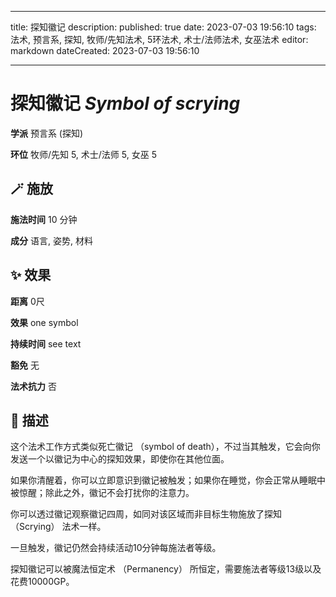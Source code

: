 
---
title: 探知徽记
description: 
published: true
date: 2023-07-03 19:56:10
tags: 法术, 预言系, 探知, 牧师/先知法术, 5环法术, 术士/法师法术, 女巫法术
editor: markdown
dateCreated: 2023-07-03 19:56:10

---

# **探知徽记** *Symbol of scrying*

**学派** 预言系 (探知) 

**环位** 牧师/先知 5, 术士/法师 5, 女巫 5

## 🪄 施放

**施法时间** 10 分钟

**成分** 语言, 姿势, 材料

## ✨ 效果  

**距离** 0尺 

**效果** one symbol 

**持续时间** see text 

**豁免** 无

**法术抗力** 否

## 📖 描述

这个法术工作方式类似死亡徽记 （symbol of death），不过当其触发，它会向你发送一个以徽记为中心的探知效果，即使你在其他位面。

如果你清醒着，你可以立即意识到徽记被触发；如果你在睡觉，你会正常从睡眠中被惊醒；除此之外，徽记不会打扰你的注意力。

你可以透过徽记观察徽记四周，如同对该区域而非目标生物施放了探知 （Scrying） 法术一样。

一旦触发，徽记仍然会持续活动10分钟每施法者等级。

探知徽记可以被魔法恒定术 （Permanency） 所恒定，需要施法者等级13级以及花费10000GP。
    